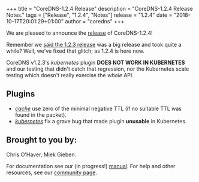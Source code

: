 +++
title = "CoreDNS-1.2.4 Release"
description = "CoreDNS-1.2.4 Release Notes."
tags = ["Release", "1.2.4", "Notes"]
release = "1.2.4"
date = "2018-10-17T20:01:29+01:00"
author = "coredns"
+++

We are pleased to announce the [release](https://github.com/coredns/coredns/releases/tag/v1.2.4) of
CoreDNS-1.2.4!

Remember we [said the 1.2.3 release](/2018/10/16/coredns-1.2.3-release/) was a big release and took
quite a while? Well, we've fixed that glitch; as 1.2.4 is here now.

CoreDNS v1.2.3's *kubernetes* plugin **DOES NOT WORK IN KUBERNETES** and our testing that didn't catch
that regression, nor the Kubernetes scale testing which doesn't really exercise the *whole* API.

## Plugins

* [*cache*](/plugins/cache) use zero of the minimal negative TTL (if no suitable TTL was found in
  the packet).
* [*kubernetes*](/plugins/kubernetes) fix a grave bug that made plugin **unusable** in Kubernetes.

## Brought to you by:

Chris O'Haver,
Miek Gieben.

For documentation see our (in progress!) [manual](/manual). For help and other resources, see our
[community page](https://coredns.io/community/).
